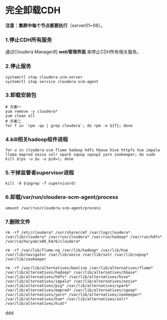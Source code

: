 完全卸载CDH
================================================================================
**注意：集群中每个节点都要执行**（server01~06）。

### 1.停止CDH所有服务
通过Cloudera Manager的 **web管理界面** 来停止CDH所有相关服务。

### 2.停止服务
```shell
systemctl stop cloudera-scm-server
systemctl stop service cloudera-scm-agent
```

### 3.卸载安装包
```shell
# 方案一
yum remove -y cloudera*
yum clean all
# 方案二
for f in `rpm -qa | grep cloudera`; do rpm -e ${f}; done
```

### 4.kill相关hadoop组件进程
```shell
for u in cloudera-scm flume hadoop hdfs hbase hive httpfs hue impala llama mapred oozie solr spark sqoop sqoop2 yarn zookeeper; do sudo kill $(ps -u $u -o pid=); done
```

### 5.干掉监督者supervisor进程
```shell
kill -9 $(pgrep -f supervisord)
```

### 6.卸载/var/run/cloudera-scm-agent/process
```shell
umount /var/run/cloudera-scm-agent/process
```

### 7.删除文件
```shell
rm -rf /etc/cloudera* /usr/share/cmf /var/log/cloudera* /var/lib/cloudera* /var/run/cloudera* /var/run/hadoop* /var/run/hdfs* /var/cache/yum/x86_64/6/cloudera*
```
```shell
rm -rf /var/lib/flume-ng /var/lib/hadoop* /var/lib/hue /var/lib/navigator /var/lib/oozie /var/lib/solr /var/lib/sqoop* /var/lib/zookeeper
```
```shell
rm -rf /var/lib/alternatives/beeline /var/lib/alternatives/flume* /var/lib/alternatives/hadoop* /var/lib/alternatives/hbase* /var/lib/alternatives/hdfs* /var/lib/alternatives/hive* /var/lib/alternatives/impala* /var/lib/alternatives/oozie* /var/lib/alternatives/pig* /var/lib/alternatives/spark* /var/lib/alternatives/mapred* /var/lib/alternatives/sqoop* /var/lib/alternatives/yarn* /var/lib/alternatives/zookeeper* /var/lib/alternatives/hue* /var/lib/alternatives/solr* /var/lib/alternatives/hcat*
```











































ddd
